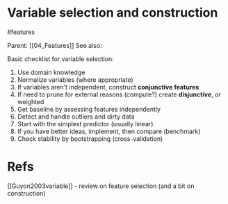 # Variable selection and construction

#features

Parent: [[04_Features]]
See also:
 
Basic checklist for variable selection:

1. Use domain knowledge
2. Normalize variables (where appropriate)
3. If variables aren't independent, construct **conjunctive features**
4. If need to prune for external reasons (compute?) create **disjunctive**, or weighted
5. Get baseline by assessing features independently
6. Detect and handle outliers and dirty data
7. Start with the simplest predictor (usually linear)
8. If you have better ideas, implement, then compare (benchmark)
9. Check stability by bootstrapping (cross-validation)

# Refs

[[Guyon2003variable]] - review on feature selection (and a bit on construction)